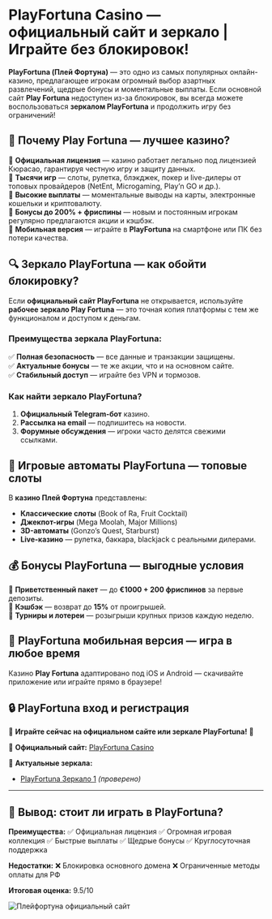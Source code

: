 # **PlayFortuna Casino — официальный сайт и зеркало | Играйте без блокировок!**  

**PlayFortuna (Плей Фортуна)** — это одно из самых популярных онлайн-казино, предлагающее игрокам огромный выбор азартных развлечений, щедрые бонусы и моментальные выплаты. Если основной сайт **Play Fortuna** недоступен из-за блокировок, вы всегда можете воспользоваться **зеркалом PlayFortuna** и продолжить игру без ограничений!  

## **🎰 Почему Play Fortuna — лучшее казино?**  

🔹 **Официальная лицензия** — казино работает легально под лицензией Кюрасао, гарантируя честную игру и защиту данных.  
🔹 **Тысячи игр** — слоты, рулетка, блэкджек, покер и live-дилеры от топовых провайдеров (NetEnt, Microgaming, Play’n GO и др.).  
🔹 **Высокие выплаты** — моментальные выводы на карты, электронные кошельки и криптовалюту.  
🔹 **Бонусы до 200% + фриспины** — новым и постоянным игрокам регулярно предлагаются акции и кэшбэк.  
🔹 **Мобильная версия** — играйте в **PlayFortuna** на смартфоне или ПК без потери качества.  

## **🔍 Зеркало PlayFortuna — как обойти блокировку?**  

Если **официальный сайт PlayFortuna** не открывается, используйте **рабочее зеркало Play Fortuna** — это точная копия платформы с тем же функционалом и доступом к деньгам.  

### **Преимущества зеркала PlayFortuna:**  
✅ **Полная безопасность** — все данные и транзакции защищены.  
✅ **Актуальные бонусы** — те же акции, что и на основном сайте.  
✅ **Стабильный доступ** — играйте без VPN и тормозов.  

### **Как найти зеркало PlayFortuna?**  
1. **Официальный Telegram-бот** казино.  
2. **Рассылка на email** — подпишитесь на новости.  
3. **Форумные обсуждения** — игроки часто делятся свежими ссылками.  

## **💎 Игровые автоматы PlayFortuna — топовые слоты**  

В **казино Плей Фортуна** представлены:  
- **Классические слоты** (Book of Ra, Fruit Cocktail)  
- **Джекпот-игры** (Mega Moolah, Major Millions)  
- **3D-автоматы** (Gonzo’s Quest, Starburst)  
- **Live-казино** — рулетка, баккара, blackjack с реальными дилерами.  

## **💰 Бонусы PlayFortuna — выгодные условия**  

🎁 **Приветственный пакет** — до **€1000 + 200 фриспинов** за первые депозиты.  
🎁 **Кэшбэк** — возврат до **15%** от проигрышей.  
🎁 **Турниры и лотереи** — розыгрыши крупных призов каждую неделю.  

## **📱 PlayFortuna мобильная версия — игра в любое время**  

Казино **Play Fortuna** адаптировано под iOS и Android — скачивайте приложение или играйте прямо в браузере!  

## **🔒 PlayFortuna вход и регистрация** 

🚀 **Играйте сейчас на официальном сайте или зеркале PlayFortuna!** 🚀  

🔹 **Официальный сайт:** [PlayFortuna Casino](https://bit.ly/3ZwgUuF)

🔹 **Актуальные зеркала:**  
- [PlayFortuna Зеркало 1](https://bit.ly/3ZwgUuF) *(проверено)*  

---
## **🎯 Вывод: стоит ли играть в PlayFortuna?**

**Преимущества:**
✅ Официальная лицензия
✅ Огромная игровая коллекция
✅ Быстрые выплаты
✅ Щедрые бонусы
✅ Круглосуточная поддержка

**Недостатки:**
❌ Блокировка основного домена
❌ Ограниченные методы оплаты для РФ

**Итоговая оценка:** 9.5/10

![Плейфортуна официальный сайт](https://github.com/user-attachments/assets/0412e3bb-bbfd-40c7-80c4-62b13da5e6fa)

